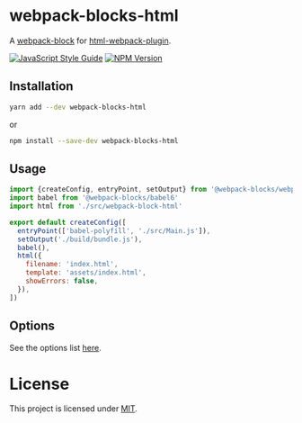 # webpack-blocks-html

A [webpack-block](https://github.com/andywer/webpack-blocks) for [html-webpack-plugin](https://github.com/jantimon/html-webpack-plugin).

[![JavaScript Style Guide](https://img.shields.io/badge/code%20style-standard-brightgreen.svg)](http://standardjs.com/)
[![NPM Version](https://img.shields.io/npm/v/webpack-blocks-html.svg)](https://www.npmjs.com/package/webpack-blocks-html)

## Installation

```sh
yarn add --dev webpack-blocks-html
```

or

```sh
npm install --save-dev webpack-blocks-html
```

## Usage

```js
import {createConfig, entryPoint, setOutput} from '@webpack-blocks/webpack2'
import babel from '@webpack-blocks/babel6'
import html from './src/webpack-block-html'

export default createConfig([
  entryPoint(['babel-polyfill', './src/Main.js']),
  setOutput('./build/bundle.js'),
  babel(),
  html({
    filename: 'index.html',
    template: 'assets/index.html',
    showErrors: false,
  }),
])
```

## Options

See the options list [here](https://github.com/jantimon/html-webpack-plugin#configuration).

# License

This project is licensed under [MIT](https://github.com/ecliptic/webpack-blocks-html/blob/master/LICENSE).

